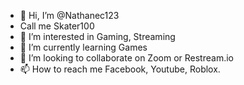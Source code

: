 - 👋 Hi, I’m @Nathanec123
- Call me Skater100
- 👀 I’m interested in Gaming, Streaming  
- 🌱 I’m currently learning Games
- 💞️ I’m looking to collaborate on Zoom or Restream.io
- 📫 How to reach me Facebook, Youtube, Roblox.

<!---
Nathanec123/Nathanec123 is a ✨ special ✨ repository because its `README.md` (this file) appears on your GitHub profile.
You can click the Preview link to take a look at your changes.
--->
